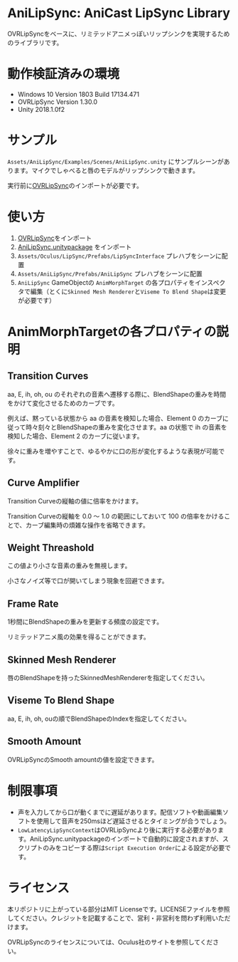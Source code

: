 # AniLipSync: AniCast LipSync Library
OVRLipSyncをベースに、リミテッドアニメっぽいリップシンクを実現するためのライブラリです。

# 動作検証済みの環境
- Windows 10 Version 1803 Build 17134.471
- OVRLipSync Version 1.30.0
- Unity 2018.1.0f2

# サンプル
`Assets/AniLipSync/Examples/Scenes/AniLipSync.unity` にサンプルシーンがあります。マイクでしゃべると唇のモデルがリップシンクで動きます。

実行前に[OVRLipSync](https://developer.oculus.com/downloads/package/oculus-lipsync-unity/)のインポートが必要です。

# 使い方
1. [OVRLipSync](https://developer.oculus.com/downloads/package/oculus-lipsync-unity/)をインポート
2. [AniLipSync.unitypackage](https://github.com/XVI/AniLipSync/releases) をインポート
3. `Assets/Oculus/LipSync/Prefabs/LipSyncInterface` プレハブをシーンに配置
4. `Assets/AniLipSync/Prefabs/AniLipSync` プレハブをシーンに配置
5. `AniLipSync` GameObjectの `AnimMorphTarget` の各プロパティをインスペクタで編集（とくに`Skinned Mesh Renderer`と`Viseme To Blend Shape`は変更が必要です）

# AnimMorphTargetの各プロパティの説明
## Transition Curves
aa, E, ih, oh, ou のそれぞれの音素へ遷移する際に、BlendShapeの重みを時間をかけて変化させるためのカーブです。

例えば、黙っている状態から aa の音素を検知した場合、Element 0 のカーブに従って時々刻々とBlendShapeの重みを変化させます。aa の状態で ih の音素を検知した場合、Element 2 のカーブに従います。

徐々に重みを増やすことで、ゆるやかに口の形が変化するような表現が可能です。

## Curve Amplifier
Transition Curveの縦軸の値に倍率をかけます。

Transition Curveの縦軸を 0.0 ～ 1.0 の範囲にしておいて 100 の倍率をかけることで、カーブ編集時の煩雑な操作を省略できます。

## Weight Threashold
この値より小さな音素の重みを無視します。

小さなノイズ等で口が開いてしまう現象を回避できます。

## Frame Rate
1秒間にBlendShapeの重みを更新する頻度の設定です。

リミテッドアニメ風の効果を得ることができます。

## Skinned Mesh Renderer
唇のBlendShapeを持ったSkinnedMeshRendererを指定してください。

## Viseme To Blend Shape
aa, E, ih, oh, ouの順でBlendShapeのIndexを指定してください。

## Smooth Amount
OVRLipSyncのSmooth amountの値を設定できます。

# 制限事項
- 声を入力してから口が動くまでに遅延があります。配信ソフトや動画編集ソフトを使用して音声を250msほど遅延させるとタイミングが合うでしょう。
- `LowLatencyLipSyncContext`はOVRLipSyncより後に実行する必要があります。AniLipSync.unitypackageのインポートで自動的に設定されますが、スクリプトのみをコピーする際は`Script Execution Order`による設定が必要です。

# ライセンス
本リポジトリに上がっている部分はMIT Licenseです。LICENSEファイルを参照してください。クレジットを記載することで、営利・非営利を問わず利用いただけます。

OVRLipSyncのライセンスについては、Oculus社のサイトを参照してください。
